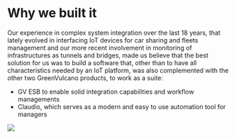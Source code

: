 # Why we built it 

Our experience in complex system integration over the last 18 years, that lately evolved in interfacing IoT devices for car sharing and fleets management and our more recent involvement in monitoring of infrastructures as tunnels and bridges, made us believe that the best solution for us was to build a software that, other than to have all characteristics needed by an IoT platform, was also complemented with the other two GreenVulcano products, to work as a suite:

- GV ESB to enable solid integration capabilities and workflow managements
- Claudio, which serves as a modern and easy to use automation tool for managers

<div>
   <img src="{{site.baseurl}}{{site.images}}/what_why_when/images/suite.png" />
</div>